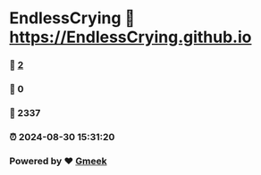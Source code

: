 # EndlessCrying :link: https://EndlessCrying.github.io 
### :page_facing_up: [2](https://EndlessCrying.github.io/tag.html) 
### :speech_balloon: 0 
### :hibiscus: 2337 
### :alarm_clock: 2024-08-30 15:31:20 
### Powered by :heart: [Gmeek](https://github.com/Meekdai/Gmeek)

